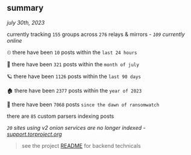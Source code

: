 
## summary
_july 30th, 2023_

currently tracking `155` groups across `276` relays & mirrors - _`109` currently online_

⏲ there have been `10` posts within the `last 24 hours`

🦈 there have been `321` posts within the `month of july`

🪐 there have been `1126` posts within the `last 90 days`

🏚 there have been `2377` posts within the `year of 2023`

🦕 there have been `7068` posts `since the dawn of ransomwatch`

there are `85` custom parsers indexing posts

_`20` sites using v2 onion services are no longer indexed - [support.torproject.org](https://support.torproject.org/onionservices/v2-deprecation/)_

> see the project [README](https://github.com/joshhighet/ransomwatch#ransomwatch--) for backend technicals
